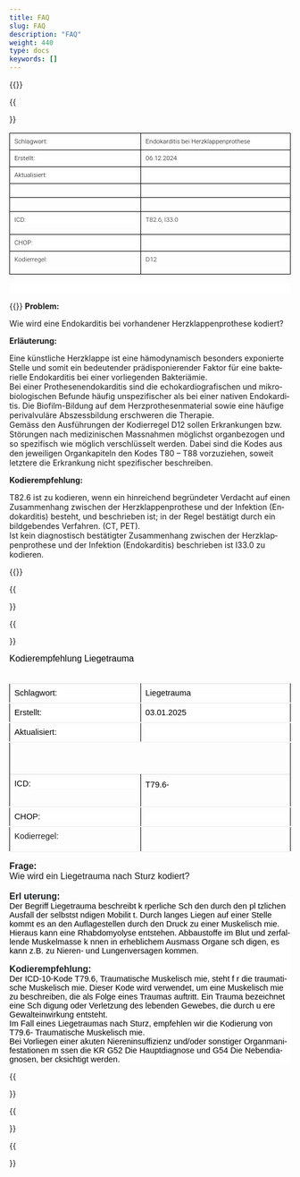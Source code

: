 ```yaml
---
title: FAQ
slug: FAQ
description: "FAQ"
weight: 440
type: docs
keywords: []
---
```

{{<collapsibleGroupCommand groupId="Kodierempfehlungen">}}

<a id="3.1"></a>
{{<article number="1)"  title="Kodierempfehlung ICD-Kodes T82.6 und I33.0 " collapsibleClass="d-inline-block" groupId="Kodierempfehlungen">}}



<html>

<head>
<meta http-equiv=Content-Type content="text/html; charset=windows-1252">
<meta name=Generator content="Microsoft Word 15 (filtered)">
<style>
<!--
 /* Font Definitions */
 @font-face
	{font-family:Helvetica;
	panose-1:2 11 6 4 2 2 2 2 2 4;}
@font-face
	{font-family:"Cambria Math";
	panose-1:2 4 5 3 5 4 6 3 2 4;}
@font-face
	{font-family:Aptos;}
@font-face
	{font-family:"Roboto Light";
	panose-1:2 0 0 0 0 0 0 0 0 0;}
 /* Style Definitions */
 p.MsoNormal, li.MsoNormal, div.MsoNormal
	{margin-top:0cm;
	margin-right:0cm;
	margin-bottom:8.0pt;
	margin-left:0cm;
	line-height:116%;
	font-size:12.0pt;
	font-family:"Aptos",sans-serif;}
.MsoChpDefault
	{font-size:12.0pt;
	font-family:"Aptos",sans-serif;}
.MsoPapDefault
	{margin-bottom:8.0pt;
	line-height:116%;}
@page WordSection1
	{size:595.3pt 841.9pt;
	margin:72.0pt 72.0pt 72.0pt 72.0pt;}
div.WordSection1
	{page:WordSection1;}
-->
</style>

</head>

<body lang=FR-CH style='word-wrap:break-word'>

<div class=WordSection1>

<table class=MsoNormalTable border=1 cellspacing=0 cellpadding=0
 style='border-collapse:collapse;border:none'>
 <tr style='height:15.0pt'>
  <td width=282 valign=top style='width:211.5pt;border:solid windowtext 1.0pt;
  padding:6.0pt 6.0pt 6.0pt 6.0pt;height:15.0pt'>
  <p class=MsoNormal style='margin-bottom:0cm;background:white'><span lang=DE
  style='font-size:8.5pt;line-height:116%;font-family:"Roboto Light";
  color:black'>Schlagwort:</span></p>
  </td>
  <td width=319 valign=top style='width:239.25pt;border:solid windowtext 1.0pt;
  border-left:none;padding:6.0pt 6.0pt 6.0pt 6.0pt;height:15.0pt'>
  <p class=MsoNormal style='margin-bottom:0cm;background:white'><span lang=DE
  style='font-size:8.5pt;line-height:116%;font-family:"Roboto Light";
  color:black'>Endokarditis bei Herzklappenprothese</span></p>
  </td>
 </tr>
 <tr style='height:15.0pt'>
  <td width=282 valign=top style='width:211.5pt;border:solid windowtext 1.0pt;
  border-top:none;padding:6.0pt 6.0pt 6.0pt 6.0pt;height:15.0pt'>
  <p class=MsoNormal style='margin-bottom:0cm;background:white'><span lang=DE
  style='font-size:8.5pt;line-height:116%;font-family:"Roboto Light";
  color:black'>Erstellt:</span></p>
  </td>
  <td width=319 valign=top style='width:239.25pt;border-top:none;border-left:
  none;border-bottom:solid windowtext 1.0pt;border-right:solid windowtext 1.0pt;
  padding:6.0pt 6.0pt 6.0pt 6.0pt;height:15.0pt'>
  <p class=MsoNormal style='margin-bottom:0cm;background:white'><span lang=DE
  style='font-size:8.5pt;line-height:116%;font-family:"Roboto Light";
  color:black'>06.12.2024</span></p>
  </td>
 </tr>
 <tr style='height:14.25pt'>
  <td width=282 valign=top style='width:211.5pt;border:solid windowtext 1.0pt;
  border-top:none;padding:6.0pt 6.0pt 6.0pt 6.0pt;height:14.25pt'>
  <p class=MsoNormal style='margin-bottom:0cm;background:white'><span lang=DE
  style='font-size:8.5pt;line-height:116%;font-family:"Roboto Light";
  color:black'>Aktualisiert:</span></p>
  </td>
  <td width=319 valign=top style='width:239.25pt;border-top:none;border-left:
  none;border-bottom:solid windowtext 1.0pt;border-right:solid windowtext 1.0pt;
  padding:6.0pt 6.0pt 6.0pt 6.0pt;height:14.25pt'>
  <p class=MsoNormal style='margin-bottom:0cm;background:white'><span lang=DE
  style='font-size:8.5pt;line-height:116%;font-family:"Roboto Light"'>&nbsp;</span></p>
  </td>
 </tr>
 <tr style='height:15.0pt'>
  <td width=282 style='width:211.5pt;border:solid windowtext 1.0pt;border-top:
  none;padding:0cm 5.4pt 0cm 5.4pt;height:15.0pt'>
  <p class=MsoNormal><span lang=DE style='font-size:8.5pt;line-height:116%;
  font-family:"Roboto Light"'>&nbsp;</span></p>
  </td>
  <td width=319 style='width:239.25pt;border-top:none;border-left:none;
  border-bottom:solid windowtext 1.0pt;border-right:solid windowtext 1.0pt;
  padding:0cm 5.4pt 0cm 5.4pt;height:15.0pt'>
  <p class=MsoNormal><span lang=DE style='font-size:8.5pt;line-height:116%;
  font-family:"Roboto Light"'>&nbsp;</span></p>
  </td>
 </tr>
 <tr style='height:15.0pt'>
  <td width=282 style='width:211.5pt;border:solid windowtext 1.0pt;border-top:
  none;padding:0cm 5.4pt 0cm 5.4pt;height:15.0pt'>
  <p class=MsoNormal><span lang=DE style='font-size:8.5pt;line-height:116%;
  font-family:"Roboto Light"'>&nbsp;</span></p>
  </td>
  <td width=319 style='width:239.25pt;border-top:none;border-left:none;
  border-bottom:solid windowtext 1.0pt;border-right:solid windowtext 1.0pt;
  padding:0cm 5.4pt 0cm 5.4pt;height:15.0pt'>
  <p class=MsoNormal><span lang=DE style='font-size:8.5pt;line-height:116%;
  font-family:"Roboto Light"'>&nbsp;</span></p>
  </td>
 </tr>
 <tr style='height:15.0pt'>
  <td width=282 valign=top style='width:211.5pt;border:solid windowtext 1.0pt;
  border-top:none;padding:6.0pt 6.0pt 6.0pt 6.0pt;height:15.0pt'>
  <p class=MsoNormal style='margin-bottom:0cm;background:white'><span lang=DE
  style='font-size:8.5pt;line-height:116%;font-family:"Roboto Light";
  color:black'>ICD:</span></p>
  </td>
  <td width=319 valign=top style='width:239.25pt;border-top:none;border-left:
  none;border-bottom:solid windowtext 1.0pt;border-right:solid windowtext 1.0pt;
  padding:6.0pt 6.0pt 6.0pt 6.0pt;height:15.0pt'>
  <p class=MsoNormal><span lang=DE style='font-size:8.5pt;line-height:116%;
  font-family:"Roboto Light"'>T82.6, I33.0</span></p>
  </td>
 </tr>
 <tr style='height:15.0pt'>
  <td width=282 valign=top style='width:211.5pt;border:solid windowtext 1.0pt;
  border-top:none;padding:6.0pt 6.0pt 6.0pt 6.0pt;height:15.0pt'>
  <p class=MsoNormal style='margin-bottom:0cm;background:white'><span lang=DE
  style='font-size:8.5pt;line-height:116%;font-family:"Roboto Light";
  color:black'>CHOP:</span></p>
  </td>
  <td width=319 valign=top style='width:239.25pt;border-top:none;border-left:
  none;border-bottom:solid windowtext 1.0pt;border-right:solid windowtext 1.0pt;
  padding:6.0pt 6.0pt 6.0pt 6.0pt;height:15.0pt'>
  <p class=MsoNormal style='margin-bottom:0cm;background:white'><span lang=DE
  style='font-size:8.5pt;line-height:116%;font-family:"Roboto Light"'>&nbsp;</span></p>
  </td>
 </tr>
 <tr style='height:15.0pt'>
  <td width=282 valign=top style='width:211.5pt;border:solid windowtext 1.0pt;
  border-top:none;padding:6.0pt 6.0pt 6.0pt 6.0pt;height:15.0pt'>
  <p class=MsoNormal><span lang=DE style='font-size:8.5pt;line-height:116%;
  font-family:"Roboto Light"'>Kodierregel:</span></p>
  </td>
  <td width=319 valign=top style='width:239.25pt;border-top:none;border-left:
  none;border-bottom:solid windowtext 1.0pt;border-right:solid windowtext 1.0pt;
  padding:6.0pt 6.0pt 6.0pt 6.0pt;height:15.0pt'>
  <p class=MsoNormal><span lang=DE style='font-size:8.5pt;line-height:116%;
  font-family:"Roboto Light"'>D12</span></p>
  </td>
 </tr>
</table>

<p class=MsoNormal style='margin-bottom:8.25pt;line-height:162%;background:
white'><b><span lang=DE style='font-size:8.5pt;line-height:162%;font-family:
"Roboto Light";color:#1A1E22'>&nbsp;</span></b></p>

</div>

</body>

</html>


{{<markdown>}}
**Problem:**
  
Wie wird eine Endokarditis bei vorhandener Herzklappenprothese kodiert?
  
**Erläuterung:**
  
Eine künstliche Herzklappe ist eine hämodynamisch besonders exponierte Stelle und somit ein bedeutender prädisponierender Faktor für eine bakterielle Endokarditis bei einer vorliegenden Bakteriämie.  
Bei einer Prothesenendokarditis sind die echokardiografischen und mikrobiologischen Befunde häufig unspezifischer als bei einer nativen Endokarditis.  Die Biofilm-Bildung auf dem Herzprothesenmaterial sowie eine häufige perivalvuläre Abszessbildung erschweren die Therapie.  
Gemäss den Ausführungen der Kodierregel D12 sollen Erkrankungen bzw. Störungen nach medizinischen Massnahmen möglichst organbezogen und so spezifisch wie möglich verschlüsselt werden. Dabei sind die Kodes aus den jeweiligen Organkapiteln den Kodes T80 – T88 vorzuziehen, soweit letztere die Erkrankung nicht spezifischer beschreiben.
  
**Kodierempfehlung:**
  
T82.6 ist zu kodieren, wenn ein hinreichend begründeter Verdacht auf einen Zusammenhang zwischen der Herzklappenprothese und der Infektion (Endokarditis) besteht, und beschrieben ist; in der Regel bestätigt durch ein bildgebendes Verfahren. (CT, PET).  
Ist kein diagnostisch bestätigter Zusammenhang zwischen der Herzklappenprothese und der Infektion (Endokarditis) beschrieben ist I33.0 zu kodieren.

  
{{</markdown>}}

{{</article>}}



<a id="T79.6"></a>
{{<article number="1)"  title="Kodierempfehlung Liegetrauma " collapsibleClass="d-inline-block" groupId="Kodierempfehlungen">}}

<html>

<head>
<meta http-equiv=Content-Type content="text/html; charset=windows-1252">
<meta name=Generator content="Microsoft Word 15 (filtered)">
<style>
<!--
 /* Font Definitions */
 @font-face
	{font-family:Helvetica;
	panose-1:2 11 6 4 2 2 2 2 2 4;}
@font-face
	{font-family:"Cambria Math";
	panose-1:2 4 5 3 5 4 6 3 2 4;}
@font-face
	{font-family:Calibri;
	panose-1:2 15 5 2 2 2 4 3 2 4;}
@font-face
	{font-family:"Aptos Display";}
@font-face
	{font-family:Aptos;}
 /* Style Definitions */
 p.MsoNormal, li.MsoNormal, div.MsoNormal
	{margin-top:0cm;
	margin-right:0cm;
	margin-bottom:8.0pt;
	margin-left:0cm;
	line-height:116%;
	font-size:12.0pt;
	font-family:"Aptos",sans-serif;}
h3
	{mso-style-link:"Titre 3 Car";
	margin-top:2.0pt;
	margin-right:0cm;
	margin-bottom:0cm;
	margin-left:0cm;
	line-height:116%;
	page-break-after:avoid;
	font-size:12.0pt;
	font-family:"Aptos Display",sans-serif;
	color:#0A2F40;
	font-weight:normal;}
p.MsoNoSpacing, li.MsoNoSpacing, div.MsoNoSpacing
	{margin:0cm;
	font-size:12.0pt;
	font-family:"Aptos",sans-serif;}
span.Titre3Car
	{mso-style-name:"Titre 3 Car";
	mso-style-link:"Titre 3";
	font-family:"Aptos Display",sans-serif;
	color:#0A2F40;}
span.normaltextrun
	{mso-style-name:normaltextrun;}
span.eop
	{mso-style-name:eop;}
.MsoChpDefault
	{font-size:12.0pt;
	font-family:"Aptos",sans-serif;}
.MsoPapDefault
	{margin-bottom:8.0pt;
	line-height:116%;}
@page WordSection1
	{size:595.3pt 841.9pt;
	margin:72.0pt 72.0pt 72.0pt 72.0pt;}
div.WordSection1
	{page:WordSection1;}
-->
</style>

</head>

<body lang=FR-CH style='word-wrap:break-word'>

<div class=WordSection1>

<h3><span lang=DE style='font-family:"Aptos",sans-serif;color:windowtext'>Kodierempfehlung
</span><span lang=DE style='font-family:"Aptos",sans-serif;color:black'>Liegetrauma
</span></h3>

<p class=MsoNormal><span lang=DE>&nbsp;</span></p>

<table class=MsoNormalTable border=1 cellspacing=0 cellpadding=0
 style='border-collapse:collapse;border:none'>
 <tr style='height:15.0pt'>
  <td width=282 valign=top style='width:211.5pt;border-top:#DDDDDD 1.0pt;
  border-left:windowtext 1.0pt;border-bottom:#F4F4F4 1.5pt;border-right:windowtext 1.0pt;
  border-style:solid;padding:6.0pt 6.0pt 6.0pt 6.0pt;height:15.0pt'>
  <p class=MsoNormal style='margin-bottom:0cm;background:white'><span lang=DE
  style='font-size:11.0pt;line-height:116%;font-family:"Helvetica",sans-serif;
  color:black'>Schlagwort:</span></p>
  </td>
  <td width=319 valign=top style='width:239.25pt;border-top:solid #DDDDDD 1.0pt;
  border-left:none;border-bottom:solid #F4F4F4 1.5pt;border-right:solid windowtext 1.0pt;
  padding:6.0pt 6.0pt 6.0pt 6.0pt;height:15.0pt'>
  <p class=MsoNormal style='margin-bottom:0cm;background:white'><span lang=DE
  style='font-size:11.0pt;line-height:116%;font-family:"Helvetica",sans-serif;
  color:black'>Liegetrauma</span></p>
  </td>
 </tr>
 <tr style='height:15.0pt'>
  <td width=282 valign=top style='width:211.5pt;border-top:none;border-left:
  solid windowtext 1.0pt;border-bottom:solid #F4F4F4 1.5pt;border-right:solid windowtext 1.0pt;
  padding:6.0pt 6.0pt 6.0pt 6.0pt;height:15.0pt'>
  <p class=MsoNormal style='margin-bottom:0cm;background:white'><span lang=DE
  style='font-size:11.0pt;line-height:116%;font-family:"Helvetica",sans-serif;
  color:black'>Erstellt:</span></p>
  </td>
  <td width=319 valign=top style='width:239.25pt;border-top:none;border-left:
  none;border-bottom:solid #F4F4F4 1.5pt;border-right:solid windowtext 1.0pt;
  padding:6.0pt 6.0pt 6.0pt 6.0pt;height:15.0pt'>
  <p class=MsoNormal style='margin-bottom:0cm;background:white'><span lang=DE
  style='font-size:11.0pt;line-height:116%;font-family:"Helvetica",sans-serif;
  color:black'>03.01.2025</span></p>
  </td>
 </tr>
 <tr style='height:14.25pt'>
  <td width=282 valign=top style='width:211.5pt;border-top:none;border-left:
  solid windowtext 1.0pt;border-bottom:solid #F4F4F4 1.5pt;border-right:solid windowtext 1.0pt;
  padding:6.0pt 6.0pt 6.0pt 6.0pt;height:14.25pt'>
  <p class=MsoNormal style='margin-bottom:0cm;background:white'><span lang=DE
  style='font-size:11.0pt;line-height:116%;font-family:"Helvetica",sans-serif;
  color:black'>Aktualisiert:</span></p>
  </td>
  <td width=319 valign=top style='width:239.25pt;border-top:none;border-left:
  none;border-bottom:solid #F4F4F4 1.5pt;border-right:solid windowtext 1.0pt;
  padding:6.0pt 6.0pt 6.0pt 6.0pt;height:14.25pt'>
  <p class=MsoNormal style='margin-bottom:0cm;background:white'><span lang=DE
  style='font-size:11.0pt;line-height:116%;font-family:"Helvetica",sans-serif'>&nbsp;</span></p>
  </td>
 </tr>
 <tr style='height:15.0pt'>
  <td width=282 style='width:211.5pt;border:none;border-left:solid windowtext 1.0pt;
  padding:0cm 5.4pt 0cm 5.4pt;height:15.0pt'>
  <p class=MsoNormal><span lang=DE style='font-size:11.0pt;line-height:116%;
  font-family:"Helvetica",sans-serif'>&nbsp;</span></p>
  </td>
  <td width=319 style='width:239.25pt;border:none;border-right:solid windowtext 1.0pt;
  padding:0cm 5.4pt 0cm 5.4pt;height:15.0pt'>
  <p class=MsoNormal><span lang=DE style='font-size:11.0pt;line-height:116%;
  font-family:"Helvetica",sans-serif'>&nbsp;</span></p>
  </td>
 </tr>
 <tr style='height:15.0pt'>
  <td width=282 style='width:211.5pt;border:none;border-left:solid windowtext 1.0pt;
  padding:0cm 5.4pt 0cm 5.4pt;height:15.0pt'>
  <p class=MsoNormal><span lang=DE style='font-size:11.0pt;line-height:116%;
  font-family:"Helvetica",sans-serif'>&nbsp;</span></p>
  </td>
  <td width=319 style='width:239.25pt;border:none;border-right:solid windowtext 1.0pt;
  padding:0cm 5.4pt 0cm 5.4pt;height:15.0pt'>
  <p class=MsoNormal><span lang=DE style='font-size:11.0pt;line-height:116%;
  font-family:"Helvetica",sans-serif'>&nbsp;</span></p>
  </td>
 </tr>
 <tr style='height:15.0pt'>
  <td width=282 valign=top style='width:211.5pt;border-top:#DDDDDD 1.0pt;
  border-left:windowtext 1.0pt;border-bottom:#F4F4F4 1.5pt;border-right:windowtext 1.0pt;
  border-style:solid;padding:6.0pt 6.0pt 6.0pt 6.0pt;height:15.0pt'>
  <p class=MsoNormal style='margin-bottom:0cm;background:white'><span lang=DE
  style='font-size:11.0pt;line-height:116%;font-family:"Helvetica",sans-serif;
  color:black'>ICD:</span></p>
  </td>
  <td width=319 valign=top style='width:239.25pt;border-top:solid #DDDDDD 1.0pt;
  border-left:none;border-bottom:solid #F4F4F4 1.5pt;border-right:solid windowtext 1.0pt;
  padding:6.0pt 6.0pt 6.0pt 6.0pt;height:15.0pt'>
  <h3><span lang=DE style='font-size:11.0pt;line-height:116%;font-family:"Helvetica",sans-serif;
  color:black'>T79.6- </span></h3>
  <h3><span lang=DE>&nbsp;</span></h3>
  </td>
 </tr>
 <tr style='height:15.0pt'>
  <td width=282 valign=top style='width:211.5pt;border-top:none;border-left:
  solid windowtext 1.0pt;border-bottom:solid #F4F4F4 1.5pt;border-right:solid windowtext 1.0pt;
  padding:6.0pt 6.0pt 6.0pt 6.0pt;height:15.0pt'>
  <p class=MsoNormal style='margin-bottom:0cm;background:white'><span lang=DE
  style='font-size:11.0pt;line-height:116%;font-family:"Helvetica",sans-serif;
  color:black'>CHOP:</span></p>
  </td>
  <td width=319 valign=top style='width:239.25pt;border-top:none;border-left:
  none;border-bottom:solid #F4F4F4 1.5pt;border-right:solid windowtext 1.0pt;
  padding:6.0pt 6.0pt 6.0pt 6.0pt;height:15.0pt'>
  <p class=MsoNormal style='margin-bottom:0cm;background:white'><span lang=DE
  style='font-size:11.0pt;line-height:116%;font-family:"Helvetica",sans-serif'>&nbsp;</span></p>
  </td>
 </tr>
 <tr style='height:15.0pt'>
  <td width=282 valign=top style='width:211.5pt;border-top:none;border-left:
  solid windowtext 1.0pt;border-bottom:solid #F4F4F4 1.5pt;border-right:solid windowtext 1.0pt;
  padding:6.0pt 6.0pt 6.0pt 6.0pt;height:15.0pt'>
  <p class=MsoNormal><span lang=DE style='font-size:11.0pt;line-height:116%;
  font-family:"Helvetica",sans-serif'>Kodierregel:</span></p>
  </td>
  <td width=319 valign=top style='width:239.25pt;border-top:none;border-left:
  none;border-bottom:solid #F4F4F4 1.5pt;border-right:solid windowtext 1.0pt;
  padding:6.0pt 6.0pt 6.0pt 6.0pt;height:15.0pt'>
  <p class=MsoNormal><span lang=DE style='font-size:11.0pt;line-height:116%;
  font-family:"Helvetica",sans-serif'>&nbsp;</span></p>
  </td>
 </tr>
</table>

<p class=MsoNoSpacing><b><span lang=DE>Frage: </span></b></p>

<p class=MsoNoSpacing><span lang=DE>Wie wird ein Liegetrauma nach Sturz kodiert?
</span></p>

<p class=MsoNoSpacing><span lang=DE>&nbsp;</span></p>

<p class=MsoNormal style='margin-bottom:0cm;line-height:normal'><b><span
lang=DE style='color:#1A1E22'>Erl uterung:</span></b></p>

<p class=MsoNormal style='margin-bottom:0cm;line-height:normal;background:white'><span
class=normaltextrun><span lang=DE style='font-size:11.0pt;font-family:"Calibri",sans-serif;
color:black;background:white'>Der Begriff Liegetrauma beschreibt k rperliche
Sch den durch den pl tzlichen Ausfall der selbstst ndigen Mobilit t. Durch
langes Liegen auf einer Stelle kommt es an den Auflagestellen durch den Druck
zu einer Muskelisch mie. Hieraus kann eine Rhabdomyolyse entstehen. Abbaustoffe
im Blut und zerfallende Muskelmasse k nnen in erheblichem Ausmass Organe
sch digen, es kann z.B. zu Nieren- und Lungenversagen kommen.</span></span></p>

<p class=MsoNormal style='margin-bottom:0cm;line-height:normal;background:white'><span
class=normaltextrun><span lang=DE style='font-size:11.0pt;font-family:"Calibri",sans-serif;
color:black;background:white'>&nbsp;</span></span></p>

<p class=MsoNormal style='margin-bottom:0cm;line-height:normal;background:white'><b><span
lang=DE style='color:#1A1E22'>Kodierempfehlung:</span></b></p>

<p class=MsoNormal style='margin-bottom:0cm;line-height:normal;background:white'><span
class=normaltextrun><span lang=DE style='font-size:11.0pt;font-family:"Calibri",sans-serif;
color:black;background:white'>Der ICD-10-Kode T79.6, Traumatische
Muskelisch mie, steht f r die traumatische Muskelisch mie. Dieser Kode wird
verwendet, um eine Muskelisch mie zu beschreiben, die als Folge eines Traumas
auftritt. Ein Trauma bezeichnet eine Sch digung oder Verletzung des lebenden
Gewebes, die durch  u ere Gewalteinwirkung entsteht.&nbsp;&nbsp;</span></span><span
class=eop><span lang=DE style='font-size:11.0pt;font-family:"Calibri",sans-serif;
color:black;background:white'>&nbsp;</span></span></p>

<p class=MsoNormal style='margin-bottom:0cm;line-height:normal;background:white'><span
class=normaltextrun><span lang=DE style='font-size:11.0pt;font-family:"Calibri",sans-serif;
color:black;background:white'>Im Fall eines Liegetraumas nach Sturz, empfehlen
wir die Kodierung von T79.6- Traumatische Muskelisch mie. </span></span></p>

<p class=MsoNormal style='margin-bottom:0cm;line-height:normal;background:white'><span
class=normaltextrun><span lang=DE style='font-size:11.0pt;font-family:"Calibri",sans-serif;
color:black;background:white'>Bei Vorliegen einer akuten Niereninsuffizienz
und/oder sonstiger Organmanifestationen m ssen die  KR </span></span><span
lang=DE style='font-size:11.0pt;font-family:"Calibri",sans-serif;color:black'>G52
Die Hauptdiagnose und G54 Die Nebendiagnosen, ber cksichtigt werden. </span></p>

</div>

</body>

</html>


{{</article>}}

<a id="3.2"></a>
{{<article number="1)"  title="Kodierempfehlung ICD-Kodes T82.6 und I33.0 " collapsibleClass="d-inline-block" groupId="Kodierempfehlungen">}}

{{</article>}}
